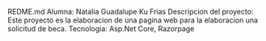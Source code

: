 REDME.md 
Alumna: Natalia Guadalupe Ku Frias
Descripcion del proyecto: Este proyecto es la elaboracion de una pagina web
para la elaboracion una solicitud de beca. 
Tecnologia: Asp.Net Core, Razorpage
